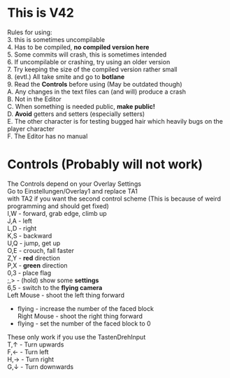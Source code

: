 # This is V42
Rules for using:  
3. this is sometimes uncompilable  
4. Has to be compiled, __no compiled version here__  
5. Some commits will crash, this is sometimes intended  
6. If uncompilable or crashing, try using an older version  
7. Try keeping the size of the compiled version rather small  
8. (evtl.) All take smite and go to __botlane__  
9. Read the __Controls__ before using (May be outdated though)  
A. Any changes in the text files can (and will) produce a crash  
B. Not in the Editor  
C. When something is needed public, __make public!__  
D. __Avoid__ getters and setters (especially setters)  
E. The other character is for testing bugged hair which heavily bugs on the player character  
F. The Editor has no manual

# Controls (Probably will not work)
The Controls depend on your Overlay Settings  
Go to Einstellungen/Overlay1 and replace TA1  
with TA2 if you want the second control scheme (This is because of weird programming and should get fixed)  
I,W - forward, grab edge, climb up  
J,A - left  
L,D - right  
K,S - backward  
U,Q - jump, get up  
O,E - crouch, fall faster  
Z,Y - __red__ direction  
P,X - __green__ direction  
0,3 - place flag  
;,> - (hold) show some __settings__  
6,5 - switch to the __flying camera__  
Left Mouse - shoot the left thing forward  
- flying - increase the number of the faced block  
Right Mouse - shoot the right thing forward  
- flying - set the number of the faced block to 0  
  
These only work if you use the TastenDrehInput  
T,↑ - Turn upwards  
F,← - Turn left  
H,→ - Turn right  
G,↓ - Turn downwards
